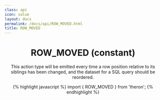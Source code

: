```yaml
---
class: api
icon: value
layout: docs
permalink: /docs/api/ROW_MOVED.html
title: ROW_MOVED
---
```


<header class="summary" markdown="1">

# ROW_MOVED (constant)

This action type will be emitted every time a row position relative to its
siblings has been changed, and the dataset for a SQL query should be reordered.

{% highlight javascript %}
import { ROW_MOVED } from 'theron';
{% endhighlight %}

</header>
